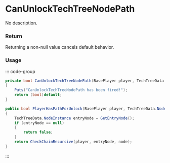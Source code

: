 # CanUnlockTechTreeNodePath
<Badge type="info" text="TechTree"/><Badge type="danger" text="Carbon Compatible"/><Badge type="warning" text="Oxide Compatible"/>
No description.
### Return
Returning a non-null value cancels default behavior.

### Usage
::: code-group
```csharp [Example]
private bool CanUnlockTechTreeNodePath(BasePlayer player, TechTreeData.NodeInstance node, TechTreeData techTreeData)
{
	Puts("CanUnlockTechTreeNodePath has been fired!");
	return (bool)default;
}
```
```csharp [Source — Assembly-CSharp @ TechTreeData]
public bool PlayerHasPathForUnlock(BasePlayer player, TechTreeData.NodeInstance node)
{
	TechTreeData.NodeInstance entryNode = GetEntryNode();
	if (entryNode == null)
	{
		return false;
	}
	return CheckChainRecursive(player, entryNode, node);
}

```
:::

